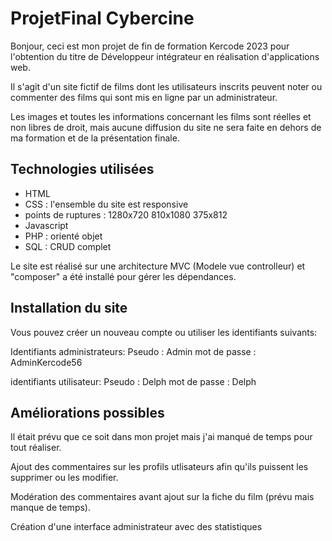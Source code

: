 
# ProjetFinal Cybercine

Bonjour, ceci est mon projet de fin de formation Kercode 2023 pour l'obtention du titre de Développeur intégrateur en réalisation d'applications web.

Il s'agit d'un site fictif de films dont les utilisateurs inscrits peuvent noter ou commenter des films qui sont mis en ligne par un administrateur.

Les images et toutes les informations concernant les films sont réelles et non libres de droit, mais aucune diffusion du site ne sera faite en dehors de ma formation et de la présentation finale.

## Technologies utilisées

- HTML
- CSS : l'ensemble du site est responsive 
- points de ruptures : 1280x720
                       810x1080
                       375x812 
- Javascript
- PHP : orienté objet
- SQL : CRUD complet

Le site est réalisé sur une architecture MVC (Modele vue controlleur) et "composer" a été installé pour gérer les dépendances.

## Installation du site

Vous pouvez créer un nouveau compte ou utiliser les identifiants suivants:

Identifiants administrateurs:
Pseudo : Admin
mot de passe : AdminKercode56

identifiants utilisateur:
Pseudo : Delph
mot de passe : Delph


## Améliorations possibles

Il était prévu que ce soit dans mon projet mais j'ai manqué de temps pour tout réaliser.

Ajout des commentaires sur les profils utlisateurs afin qu'ils puissent les supprimer ou les modifier.

Modération des commentaires avant ajout sur la fiche du film (prévu mais manque de temps).

Création d'une interface administrateur avec des statistiques






